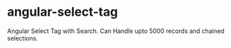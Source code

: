 # angular-select-tag
Angular Select Tag with Search. Can Handle upto 5000 records and chained selections.
